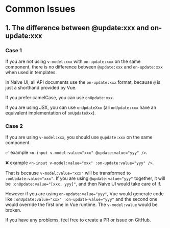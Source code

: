 # Common Issues

## 1. The difference between @update:xxx and on-update:xxx

### Case 1

If you are not using `v-model:xxx` with `on-update:xxx` on the same component, there is no difference between `@update:xxx` and `on-update:xxx` when used in templates.

In Naive UI, all API documents use the `on-update:xxx` format, because `@` is just a shorthand provided by Vue.

If you prefer camelCase, you can use `onUpdate:xxx`.

If you are using JSX, you can use `onUpdateXxx` (all `onUpdate:xxx` have an equivalent implementation of `onUpdateXxx`).

### Case 2

If you are using `v-model:xxx`, you should use `@update:xxx` on the same component.

✅ example `<n-input v-model:value="xxx" @update:value="yyy" />`.

❌ example `<n-input v-model:value="xxx" :on-update:value="yyy" />`.

That is because `v-model:value="xxx"` will be transformed to `:onUpdate:value="xxx"`. If you are using `@update:value="yyy"` together, it will be `:onUpdate:value="[xxx, yyy]"`, and then Naive UI would take care of if.

However if you are using `on-update:value="yyy"`, Vue would generate code like `:onUpdate:value="xxx" :on-update-value="yyy"` and the second one would override the first one in Vue runtime. The `v-model:value` would be broken.

If you have any problems, feel free to create a PR or issue on GitHub.
